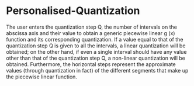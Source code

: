 # Personalised-Quantization
The user enters the quantization step Q, the number of intervals on the abscissa axis and their value to obtain a generic piecewise linear g (x) function and its corresponding quantization. If a value equal to that of the quantization step Q is given to all the intervals, a linear quantization will be obtained; on the other hand, if even a single interval should have any value other than that of the quantization step Q, a non-linear quantization will be obtained. Furthermore, the horizontal steps represent the approximate values (through quantization in fact) of the different segments that make up the piecewise linear function.
